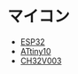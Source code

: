 # マイコン

- [ESP32](esp32/index.md)
- [ATtiny10](https://ruimo.github.io/attiny10-blink/)
- [CH32V003](https://ruimo.github.io/ch32v003try/)

